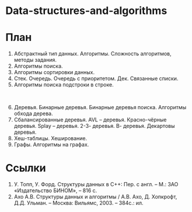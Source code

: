 # Data-structures-and-algorithms

# План
1. Абстрактный тип данных. Алгоритмы. Сложность алгоритмов, методы задания.
2. Алгоритмы поиска.
3. Алгоритмы сортировки данных.
4. Стек. Очередь. Очередь с приоритетом. Дек. Связанные списки.
5. Алгоритмы поиска подстроки в строке.
<br>

6. Деревья. Бинарные деревья. Бинарные деревья поиска. Алгоритмы обхода дерева.
7. Сбалансированные деревья. AVL – деревья. Красно-чёрные деревья. Splay – деревья. 2-3- деревья. В- деревья. Декартовы деревья.
8. Хеш-таблицы. Хеширование.
9. Графы. Алгоритмы на графах.


# Ссылки
1. У. Топп, У. Форд. Структуры данных в С++: Пер. с англ. – М.: ЗАО «Издательство БИНОМ», – 816 с.
2. Ахо А.В. Структуры данных и алгоритмы / А.В. Ахо, Д. Хопкрофт, Д.Д. Ульман. – Москва: Вильямс, 2003. – 384с.: ил.
